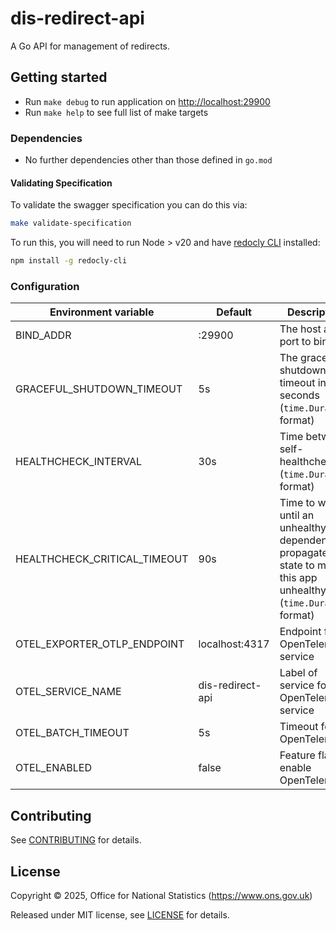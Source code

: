 # dis-redirect-api

A Go API for management of redirects.

## Getting started

* Run `make debug` to run application on <http://localhost:29900>
* Run `make help` to see full list of make targets

### Dependencies

* No further dependencies other than those defined in `go.mod`

#### Validating Specification

To validate the swagger specification you can do this via:

```sh
make validate-specification
```

To run this, you will need to run Node > v20 and have [redocly CLI](https://github.com/Redocly/redocly-cli) installed:

```sh
npm install -g redocly-cli
```

### Configuration

| Environment variable         | Default            | Description
| ---------------------------- | ------------------ | -----------
| BIND_ADDR                    | :29900             | The host and port to bind to
| GRACEFUL_SHUTDOWN_TIMEOUT    | 5s                 | The graceful shutdown timeout in seconds (`time.Duration` format)
| HEALTHCHECK_INTERVAL         | 30s                | Time between self-healthchecks (`time.Duration` format)
| HEALTHCHECK_CRITICAL_TIMEOUT | 90s                | Time to wait until an unhealthy dependent propagates its state to make this app unhealthy (`time.Duration` format)
| OTEL_EXPORTER_OTLP_ENDPOINT  | localhost:4317     | Endpoint for OpenTelemetry service
| OTEL_SERVICE_NAME            | dis-redirect-api   | Label of service for OpenTelemetry service
| OTEL_BATCH_TIMEOUT           | 5s                 | Timeout for OpenTelemetry
| OTEL_ENABLED                 | false              | Feature flag to enable OpenTelemetry

## Contributing

See [CONTRIBUTING](CONTRIBUTING.md) for details.

## License

Copyright © 2025, Office for National Statistics (<https://www.ons.gov.uk>)

Released under MIT license, see [LICENSE](LICENSE.md) for details.
